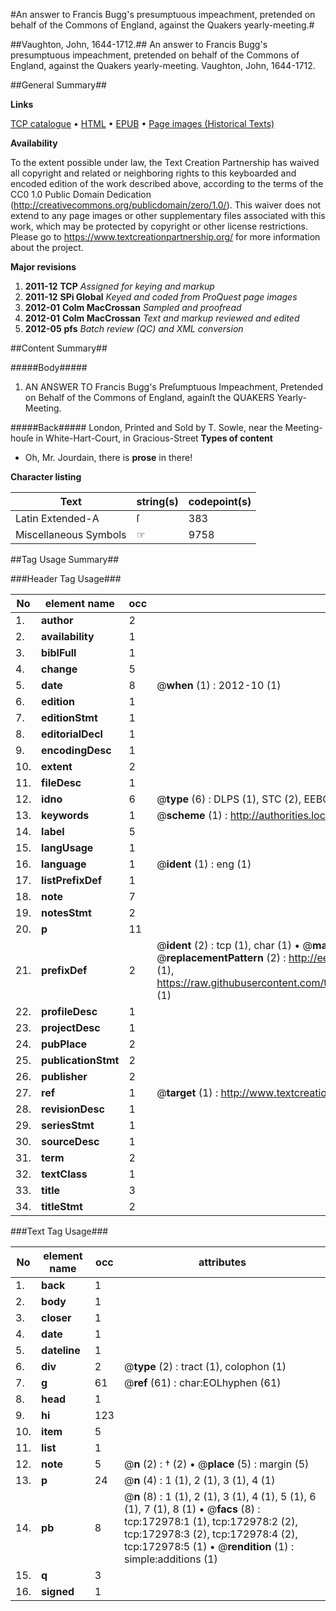 #An answer to Francis Bugg's presumptuous impeachment, pretended on behalf of the Commons of England, against the Quakers yearly-meeting.#

##Vaughton, John, 1644-1712.##
An answer to Francis Bugg's presumptuous impeachment, pretended on behalf of the Commons of England, against the Quakers yearly-meeting.
Vaughton, John, 1644-1712.

##General Summary##

**Links**

[TCP catalogue](http://www.ota.ox.ac.uk/tcp/)  • 
[HTML](http://tei.it.ox.ac.uk/tcp/Texts-HTML/free/A95/A95840.html)  • 
[EPUB](http://tei.it.ox.ac.uk/tcp/Texts-EPUB/free/A95/A95840.epub) • 
[Page images (Historical Texts)](https://historicaltexts.jisc.ac.uk/eebo-47683521e)

**Availability**

To the extent possible under law, the Text Creation Partnership has waived all copyright and related or neighboring rights to this keyboarded and encoded edition of the work described above, according to the terms of the CC0 1.0 Public Domain Dedication (http://creativecommons.org/publicdomain/zero/1.0/). This waiver does not extend to any page images or other supplementary files associated with this work, which may be protected by copyright or other license restrictions. Please go to https://www.textcreationpartnership.org/ for more information about the project.

**Major revisions**

1. __2011-12__ __TCP__ *Assigned for keying and markup*
1. __2011-12__ __SPi Global__ *Keyed and coded from ProQuest page images*
1. __2012-01__ __Colm MacCrossan__ *Sampled and proofread*
1. __2012-01__ __Colm MacCrossan__ *Text and markup reviewed and edited*
1. __2012-05__ __pfs__ *Batch review (QC) and XML conversion*

##Content Summary##

#####Body#####

1. AN ANSWER TO Francis Bugg's Preſumptuous Impeachment, Pretended on Behalf of the Commons of England, againſt the QUAKERS Yearly-Meeting.

#####Back#####
London, Printed and Sold by T. Sowle, near the Meeting-houſe in White-Hart-Court, in Gracious-Street
**Types of content**

  * Oh, Mr. Jourdain, there is **prose** in there!

**Character listing**


|Text|string(s)|codepoint(s)|
|---|---|---|
|Latin Extended-A|ſ|383|
|Miscellaneous Symbols|☞|9758|

##Tag Usage Summary##

###Header Tag Usage###

|No|element name|occ|attributes|
|---|---|---|---|
|1.|__author__|2||
|2.|__availability__|1||
|3.|__biblFull__|1||
|4.|__change__|5||
|5.|__date__|8| @__when__ (1) : 2012-10 (1)|
|6.|__edition__|1||
|7.|__editionStmt__|1||
|8.|__editorialDecl__|1||
|9.|__encodingDesc__|1||
|10.|__extent__|2||
|11.|__fileDesc__|1||
|12.|__idno__|6| @__type__ (6) : DLPS (1), STC (2), EEBO-CITATION (1), OCLC (1), VID (1)|
|13.|__keywords__|1| @__scheme__ (1) : http://authorities.loc.gov/ (1)|
|14.|__label__|5||
|15.|__langUsage__|1||
|16.|__language__|1| @__ident__ (1) : eng (1)|
|17.|__listPrefixDef__|1||
|18.|__note__|7||
|19.|__notesStmt__|2||
|20.|__p__|11||
|21.|__prefixDef__|2| @__ident__ (2) : tcp (1), char (1)  •  @__matchPattern__ (2) : ([0-9\-]+):([0-9IVX]+) (1), (.+) (1)  •  @__replacementPattern__ (2) : http://eebo.chadwyck.com/downloadtiff?vid=$1&page=$2 (1), https://raw.githubusercontent.com/textcreationpartnership/Texts/master/tcpchars.xml#$1 (1)|
|22.|__profileDesc__|1||
|23.|__projectDesc__|1||
|24.|__pubPlace__|2||
|25.|__publicationStmt__|2||
|26.|__publisher__|2||
|27.|__ref__|1| @__target__ (1) : http://www.textcreationpartnership.org/docs/. (1)|
|28.|__revisionDesc__|1||
|29.|__seriesStmt__|1||
|30.|__sourceDesc__|1||
|31.|__term__|2||
|32.|__textClass__|1||
|33.|__title__|3||
|34.|__titleStmt__|2||


###Text Tag Usage###

|No|element name|occ|attributes|
|---|---|---|---|
|1.|__back__|1||
|2.|__body__|1||
|3.|__closer__|1||
|4.|__date__|1||
|5.|__dateline__|1||
|6.|__div__|2| @__type__ (2) : tract (1), colophon (1)|
|7.|__g__|61| @__ref__ (61) : char:EOLhyphen (61)|
|8.|__head__|1||
|9.|__hi__|123||
|10.|__item__|5||
|11.|__list__|1||
|12.|__note__|5| @__n__ (2) : † (2)  •  @__place__ (5) : margin (5)|
|13.|__p__|24| @__n__ (4) : 1 (1), 2 (1), 3 (1), 4 (1)|
|14.|__pb__|8| @__n__ (8) : 1 (1), 2 (1), 3 (1), 4 (1), 5 (1), 6 (1), 7 (1), 8 (1)  •  @__facs__ (8) : tcp:172978:1 (1), tcp:172978:2 (2), tcp:172978:3 (2), tcp:172978:4 (2), tcp:172978:5 (1)  •  @__rendition__ (1) : simple:additions (1)|
|15.|__q__|3||
|16.|__signed__|1||

